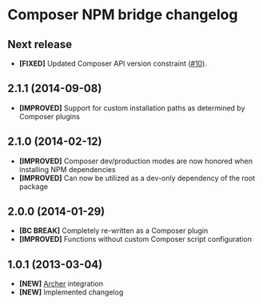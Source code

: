 # Composer NPM bridge changelog

## Next release

- **[FIXED]** Updated Composer API version constraint ([#10]).

[#10]: https://github.com/eloquent/composer-npm-bridge/issues/10

## 2.1.1 (2014-09-08)

- **[IMPROVED]** Support for custom installation paths as determined by Composer
  plugins

## 2.1.0 (2014-02-12)

- **[IMPROVED]** Composer dev/production modes are now honored when installing
  NPM dependencies
- **[IMPROVED]** Can now be utilized as a dev-only dependency of the root
  package

## 2.0.0 (2014-01-29)

- **[BC BREAK]** Completely re-written as a Composer plugin
- **[IMPROVED]** Functions without custom Composer script configuration

## 1.0.1 (2013-03-04)

- **[NEW]** [Archer] integration
- **[NEW]** Implemented changelog

[Archer]: (https://github.com/IcecaveStudios/archer)

